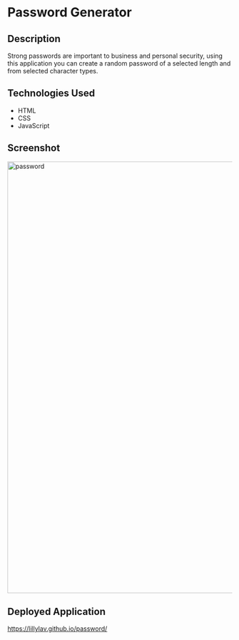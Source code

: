 # Password Generator

## Description
Strong passwords are important to business and personal security, using this application you can create a random password of a selected length and from selected character types.

## Technologies Used
- HTML
- CSS
- JavaScript

## Screenshot
<img width="969" alt="password" src="https://user-images.githubusercontent.com/93904532/153692026-6c29813d-cd5f-4d7e-950b-cc238091a6a7.png">

## Deployed Application
https://lillylav.github.io/password/
